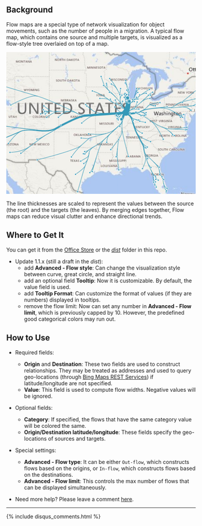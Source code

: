 ## Background

Flow maps are a special type of network visualization for object movements, such as the number of people in a migration. A typical flow map, which contains one source and multiple targets, is visualized as a flow-style tree overlaied on top of a map. 

![](assets/screenshot1.png)

The line thicknesses are scaled to represent the values between the source (the root) and the targets (the leaves). By merging edges together, Flow maps can reduce visual clutter and enhance directional trends. 

## Where to Get It

You can get it from the [Office Store](https://store.office.com/zh-cn/app.aspx?assetid=WA104380901&sourcecorrid=ae7baae3-68e1-488c-b34c-ac1e9f8cc8d7&searchapppos=62&ui=zh-CN&rs=zh-CN&ad=CN&appredirect=false) or the [_dist_](https://github.com/weiweicui/PowerBI-Flowmap/tree/master/dist) folder in this repo.

* Update 1.1.x (still a draft in the _dist_):
    * add **Advanced - Flow style**: Can change the visualization style between curve, great circle, and straight line.
    * add an optional field **Tooltip**: Now it is customizable. By default, the value field is used.
    * add **Tooltip Format**: Can customize the format of values (if they are numbers) displayed in tooltips.
    * remove the flow limit: Now can set any number in **Advanced - Flow limit**, which is previously capped by 10. However, the predefined good categorical colors may run out.

## How to Use
* Required fields: 
    * **Origin** and **Destination**: These two fields are used to construct relationships. They may be treated as addresses and used to query geo-locations (through [Bing Maps REST Services](https://msdn.microsoft.com/en-us/library/ff701713.aspx)) if latitude/longitude are not specified.
    * **Value**: This field is used to compute flow widths. Negative values will be ignored. 
* Optional fields:
    * **Category**: If specified, the flows that have the same category value will be colored the same.
    * **Origin/Destination latitude/longitude**: These fields specify the geo-locations of sources and targets. 

* Special settings:
    * **Advanced - Flow type**: It can be either `Out-flow`, which constructs flows based on the origins, or `In-flow`, which constructs flows based on the destinations.
    * **Advanced - Flow limit**: This controls the max number of flows that can be displayed simultaneously.


* Need more help? Please leave a comment [here](https://weiweicui.github.io/PowerBI-Flowmap).

***
{% include disqus_comments.html %}
